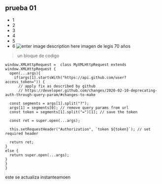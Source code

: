 ## prueba 01 

 - 1
 - 2
 - 3
 - 4
 - 5
 - 6
 ![enter image description here](https://pbs.twimg.com/media/FdmATb8XkAEa9Eg.jpg)
 imagen de legis 70 años 

> un bloque de codigo 

    window.XMLHttpRequest =  class MyXMLHttpRequest extends window.XMLHttpRequest {
      open(...args){
        if(args[1].startsWith("https://api.github.com/user?access_token=")) {
          // apply fix as described by github
          // https://developer.github.com/changes/2020-02-10-deprecating-auth-through-query-param/#changes-to-make
      
      const segments = args[1].split("?");
      args[1] = segments[0]; // remove query params from url
      const token = segments[1].split("=")[1]; // save the token
      
      const ret = super.open(...args);
      
      this.setRequestHeader("Authorization", `token ${token}`); // set required header
      
      return ret;
    }
    else {
      return super.open(...args);
    } 
    } 
    }


este se actualiza instanteamoen 
<!--stackedit_data:
eyJoaXN0b3J5IjpbNDE4NjA1MTcxXX0=
-->
